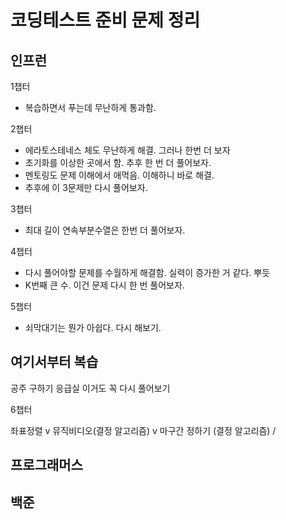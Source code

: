 # 코딩테스트 준비 문제 정리

## 인프런

1챕터

* 복습하면서 푸는데 무난하게 통과함.

2챕터

* 에라토스테네스 체도 무난하게 해결. 그러나 한번 더 보자
* 초기화를 이상한 곳에서 함. 추후 한 번 더 풀어보자.
* 멘토링도 문제 이해에서 애먹음. 이해하니 바로 해결.
* 추후에 이 3문제만 다시 풀어보자.

3챕터

* 최대 길이 연속부분수열은 한번 더 풀어보자.

4챕터

* 다시 풀어야할 문제를 수월하게 해결함. 실력이 증가한 거 같다. 뿌듯
* K번째 큰 수. 이건 문제 다시 한 번 풀어보자.

5챕터

* 쇠막대기는 뭔가 아쉽다. 다시 해보기.

## 여기서부터 복습


공주 구하기
응급실 이거도 꼭 다시 풀어보기

6챕터

좌표정렬 v
뮤직비디오(결정 알고리즘) v
마구간 정하기 (결정 알고리즘) /

## 프로그래머스



## 백준





